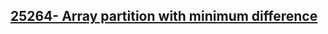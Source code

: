 <h2><a href="https://www.codingninjas.com/studio/problems/partition-a-set-into-two-subsets-such-that-the-difference-of-subset-sums-is-minimum._842494?utm_source=striver&utm_medium=website&utm_campaign=a_zcoursetuf&leftPanelTabValue=PROBLEM">25264- Array partition with minimum difference